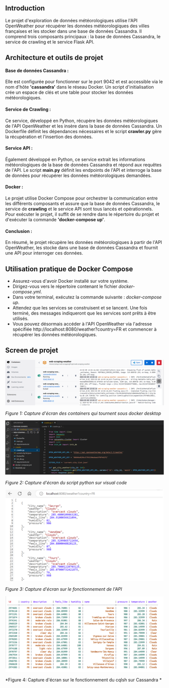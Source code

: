 
 ## Introduction 
Le projet d'exploration de données météorologiques utilise l'API OpenWeather pour récupérer les données météorologiques des villes françaises et les stocker dans une base de données Cassandra. Il comprend trois composants principaux : la base de données Cassandra, le service de crawling et le service Flask API.



## Architecture et outils de projet 

#### Base de données Cassandra : 
Elle est configurée pour fonctionner sur le port 9042 et est accessible via le nom d'hôte **'cassandra'** dans le réseau Docker. Un script d'initialisation crée un espace de clés et une table pour stocker les données météorologiques.

#### Service de Crawling : 
Ce service, développé en Python, récupère les données météorologiques de l'API OpenWeather et les insère dans la base de données Cassandra. Un Dockerfile définit les dépendances nécessaires et le script **crawler.py** gère la récupération et l'insertion des données.

#### Service API : 
Également développé en Python, ce service extrait les informations météorologiques de la base de données Cassandra et répond aux requêtes de l'API. Le script **main.py** définit les endpoints de l'API et interroge la base de données pour récupérer les données météorologiques demandées.

#### Docker :
Le projet utilise Docker Compose pour orchestrer la communication entre les différents composants et assure que la base de données Cassandra, le service de **crawling** et le service API sont tous lancés et opérationnels. Pour exécuter le projet, il suffit de se rendre dans le répertoire du projet et d'exécuter la commande **'docker-compose up'**.



#### Conclusion :

En résumé, le projet récupère les données météorologiques à partir de l'API OpenWeather, les stocke dans une base de données Cassandra et fournit une API pour interroger ces données.

## Utilisation pratique de Docker Compose

- Assurez-vous d'avoir Docker installé sur votre système.
- Dirigez-vous vers le répertoire contenant le fichier *docker-compose.yml*.
- Dans votre terminal, exécutez la commande suivante : *docker-compose up*.
- Attendez que les services se construisent et se lancent. Une fois terminé, des messages indiqueront que les services sont prêts à être utilisés.
- Vous pouvez désormais accéder à l'API OpenWeather via l'adresse spécifiée http://localhost:8080/weather?country=FR et commencer à récupérer les données météorologiques.

## Screen de projet 

![image](https://github.com/azohayr/Weather_Project/blob/main/Architecture%20de%20projet.PNG)

*Figure 1: Capture d'écran des containers qui tournent sous docker desktop* 


![image](https://github.com/azohayr/Weather_Project/blob/main/vis_code.PNG)

*Figure 2: Capture d'écran du script python sur visual code*



![image](https://github.com/azohayr/Weather_Project/blob/main/API_exec.PNG)


*Figure 3: Capture d'écran sur le fonctionnement de l'API*




![image](https://github.com/azohayr/Weather_Project/blob/main/Cassandra_exec.PNG)

*Figure 4: Capture d'écran sur le fonctionnement du cqlsh sur Cassandra *



























